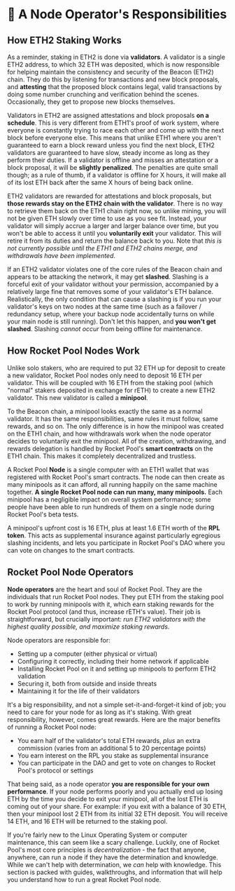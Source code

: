 # :notebook: A Node Operator's Responsibilities

## How ETH2 Staking Works

As a reminder, staking in ETH2 is done via **validators**. A validator is a single ETH2 address, to which 32 ETH was deposited, which is now responsible for helping maintain the consistency and security of the Beacon (ETH2) chain. They do this by listening for transactions and new block proposals, and **attesting** that the proposed block contains legal, valid transactions by doing some number crunching and verification behind the scenes. Occasionally, they get to propose new blocks themselves. 

Validators in ETH2 are assigned attestations and block proposals **on a schedule**. This is very different from ETH1's proof of work system, where everyone is constantly trying to race each other and come up with the next block before everyone else. This means that unlike ETH1 where you aren't guaranteed to earn a block reward unless you find the next block, ETH2 validators are guaranteed to have slow, steady income as long as they perform their duties. If a validator is offline and misses an attestation or a block proposal, it will be **slightly penalized**. The penalties are quite small though; as a rule of thumb, if a validator is offline for X hours, it will make all of its lost ETH back after the same X hours of being back online.

ETH2 validators are rewarded for attestations and block proposals, but **those rewards stay on the ETH2 chain with the validator**. There is no way to retrieve them back on the ETH1 chain right now, so unlike mining, you will not be given ETH slowly over time to use as you see fit. Instead, your validator will simply accrue a larger and larger balance over time, but you won't be able to access it until you **voluntarily exit** your validator. This will retire it from its duties and return the balance back to you. Note that *this is not currently possible until the ETH1 and ETH2 chains merge, and withdrawals have been implemented*.

If an ETH2 validator violates one of the core rules of the Beacon chain and appears to be attacking the network, it may get **slashed**. Slashing is a forceful exit of your validator without your permission, accompanied by a relatively large fine that removes some of your validator's ETH balance. Realistically, the only condition that can cause a slashing is if you run your validator's keys on two nodes at the same time (such as a failover / redundancy setup, where your backup node accidentally turns on while your main node is still running). Don't let this happen, and **you won't get slashed**. Slashing *cannot occur* from being offline for maintenance.


## How Rocket Pool Nodes Work

Unlike solo stakers, who are required to put 32 ETH up for deposit to create a new validator, Rocket Pool nodes only need to deposit 16 ETH per validator. This will be coupled with 16 ETH from the staking pool (which "normal" stakers deposited in exchange for rETH) to create a new ETH2 validator. This new validator is called a **minipool**.

To the Beacon chain, a minipool looks exactly the same as a normal validator. It has the same responsibilities, same rules it must follow, same rewards, and so on. The only difference is in how the minipool was created on the ETH1 chain, and how withdrawals work when the node operator decides to voluntarily exit the minipool. All of the creation, withdrawing, and rewards delegation is handled by Rocket Pool's **smart contracts** on the ETH1 chain. This makes it completely decentralized and trustless.

A Rocket Pool **Node** is a single computer with an ETH1 wallet that was registered with Rocket Pool's smart contracts. The node can then create as many minipools as it can afford, all running happily on the same machine together. **A single Rocket Pool node can run many, many minipools.** Each minipool has a negligible impact on overall system performance; some people have been able to run hundreds of them on a single node during Rocket Pool's beta tests.

A minipool's upfront cost is 16 ETH, plus at least 1.6 ETH worth of the **RPL token**. This acts as supplemental insurance against particularly egregious slashing incidents, and lets you participate in Rocket Pool's DAO where you can vote on changes to the smart contracts.


## Rocket Pool Node Operators

**Node operators** are the heart and soul of Rocket Pool. They are the individuals that run Rocket Pool nodes. They put ETH from the staking pool to work by running minipools with it, which earn staking rewards for the Rocket Pool protocol (and thus, increase rETH's value). Their job is straightforward, but crucially important: *run ETH2 validators with the highest quality possible, and maximize staking rewards*.
 
Node operators are responsible for:

- Setting up a computer (either physical or virtual)
- Configuring it correctly, including their home network if applicable
- Installing Rocket Pool on it and setting up minipools to perform ETH2 validation
- Securing it, both from outside and inside threats
- Maintaining it for the life of their validators

It's a big responsibility, and not a simple set-it-and-forget-it kind of job; you need to care for your node for as long as it's staking. With great responsibility, however, comes great rewards. Here are the major benefits of running a Rocket Pool node:

- You earn half of the validator's total ETH rewards, *plus* an extra commission (varies from an additional 5 to 20 percentage points)
- You earn interest on the RPL you stake as supplemental insurance
- You can participate in the DAO and get to vote on changes to Rocket Pool's protocol or settings

That being said, as a node operator **you are responsible for your own performance**. If your node performs poorly and you actually end up losing ETH by the time you decide to exit your minipool, all of the lost ETH is coming out of your share. For example: if you exit with a balance of 30 ETH, then your minipool lost 2 ETH from its initial 32 ETH deposit. You will receive 14 ETH, and 16 ETH will be returned to the staking pool.


If you're fairly new to the Linux Operating System or computer maintenance, this can seem like a scary challenge. Luckily, one of Rocket Pool's most core principles is *decentralization* - the fact that anyone, anywhere, can run a node if they have the determination and knowledge. While we can't help with determination, we *can* help with knowledge. This section is packed with guides, walkthroughs, and information that will help you understand how to run a great Rocket Pool node. 
